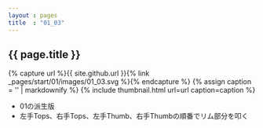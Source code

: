 ```yaml
---
layout : pages
title  : "01_03"
---
```


## {{ page.title }}

{% capture url %}{{ site.github.url }}{% link _pages/start/01/images/01_03.svg %}{% endcapture %}
{% assign caption = '' | markdownify %}
{% include thumbnail.html url=url caption=caption %}


* 01の派生版
* 左手Tops、右手Tops、左手Thumb、右手Thumbの順番でリム部分を叩く